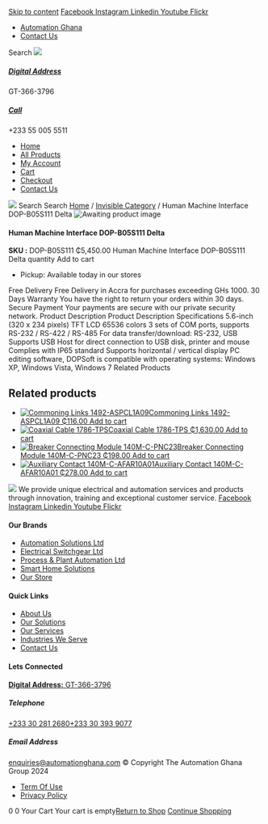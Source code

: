 [Skip to content](https://store.automationghana.com/product/human-machine-interface-dop-b05s111-delta/#content)
[ Facebook ](https://www.facebook.com/automationgh/) [ Instagram ](https://www.instagram.com/automationgh/) [ Linkedin ](https://www.linkedin.com/company/the-automation-ghana-limited/) [ Youtube ](https://www.youtube.com/channel/UCurrRDUSm5oIW39VXjn1u0w) [ Flickr ](https://www.flickr.com/photos/181794037@N07/)
  * [ Automation Ghana ](https://automationghana.com)
  * [ Contact Us ](https://store.automationghana.com/contact/)


Search
[ ![](https://store.automationghana.com/wp-content/uploads/2024/04/Website-TAGG-Logo-BLUE.png) ](https://store.automationghana.com/)
[ ](https://maps.app.goo.gl/m4xeaagWCNbLk4jM6)
#####  [ Digital Address ](https://maps.app.goo.gl/m4xeaagWCNbLk4jM6)
GT-366-3796 
[ ](tel:+233550055511)
#####  [ Call ](tel:+233550055511)
+233 55 005 5511 
  * [Home](https://store.automationghana.com/)
  * [All Products](https://store.automationghana.com/shop/)
  * [My Account](https://store.automationghana.com/my-account/)
  * [Cart](https://store.automationghana.com/cart/)
  * [Checkout](https://store.automationghana.com/checkout/)
  * [Contact Us](https://store.automationghana.com/contact/)


[![](https://store.automationghana.com/wp-content/uploads/2024/04/AutomationGhana_logo_white.png)](https://store.automationghana.com)
Search
Search
[Home](https://store.automationghana.com) / [Invisible Category](https://store.automationghana.com/product-category/invisible-category/) / Human Machine Interface DOP-B05S111 Delta
![Awaiting product image](https://store.automationghana.com/wp-content/uploads/woocommerce-placeholder-600x600.png)
####  Human Machine Interface DOP-B05S111 Delta 
**SKU :** DOP-B05S111 
₵5,450.00
Human Machine Interface DOP-B05S111 Delta quantity
Add to cart
  * Pickup: Available today in our stores


Free Delivery 
Free Delivery in Accra for purchases exceeding GHs 1000. 
30 Days Warranty 
You have the right to return your orders within 30 days. 
Secure Payment 
Your payments are secure with our private security network. 
Product Description
Product Description
Specifications 5.6-inch (320 x 234 pixels) TFT LCD 65536 colors 3 sets of COM ports, supports RS-232 / RS-422 / RS-485 For data transfer/download: RS-232, USB Supports USB Host for direct connection to USB disk, printer and mouse Complies with IP65 standard Supports horizontal / vertical display PC editing software, DOPSoft is compatible with operating systems: Windows XP, Windows Vista, Windows 7
Related Products 
## Related products
  * [![Commoning Links 1492-ASPCL1A09](https://store.automationghana.com/wp-content/uploads/2020/12/1492-ASPCL1A09.jpg)Commoning Links 1492-ASPCL1A09 ₵116.00 ](https://store.automationghana.com/product/commoning-links-1492-aspcl1a09/)
[Add to cart](https://store.automationghana.com/product/human-machine-interface-dop-b05s111-delta/?add-to-cart=2985)
  * [![Coaxial Cable 1786-TPS](https://store.automationghana.com/wp-content/uploads/2020/12/1786-TPS-300x300.jpg)Coaxial Cable 1786-TPS ₵1,630.00 ](https://store.automationghana.com/product/coaxial-cable-1786-tps/)
[Add to cart](https://store.automationghana.com/product/human-machine-interface-dop-b05s111-delta/?add-to-cart=2983)
  * [![Breaker Connecting Module 140M-C-PNC23](https://store.automationghana.com/wp-content/uploads/2020/12/140M-C-PNC23-300x300.jpg)Breaker Connecting Module 140M-C-PNC23 ₵198.00 ](https://store.automationghana.com/product/breaker-connecting-module-140m-c-pnc23/)
[Add to cart](https://store.automationghana.com/product/human-machine-interface-dop-b05s111-delta/?add-to-cart=2973)
  * [![Auxiliary Contact 140M-C-AFAR10A01](https://store.automationghana.com/wp-content/uploads/2020/12/140M-C-AFAR10A01-300x298.jpg)Auxiliary Contact 140M-C-AFAR10A01 ₵278.00 ](https://store.automationghana.com/product/auxiliary-contact-140m-c-afar10a01/)
[Add to cart](https://store.automationghana.com/product/human-machine-interface-dop-b05s111-delta/?add-to-cart=2963)


![](https://store.automationghana.com/wp-content/uploads/2024/04/AutomationGhana_logo_white.png)
We provide unique electrical and automation services and products through innovation, training and exceptional customer service.
[ Facebook ](https://www.facebook.com/automationgh/) [ Instagram ](https://www.instagram.com/automationgh/) [ Linkedin ](https://www.linkedin.com/company/the-automation-ghana-limited/) [ Youtube ](https://www.youtube.com/channel/UCurrRDUSm5oIW39VXjn1u0w) [ Flickr ](https://www.flickr.com/photos/181794037@N07/)
#### Our Brands
  * [ Automation Solutions Ltd ](https://store.automationghana.com/product/human-machine-interface-dop-b05s111-delta/)
  * [ Electrical Switchgear Ltd ](https://store.automationghana.com/product/human-machine-interface-dop-b05s111-delta/)
  * [ Process & Plant Automation Ltd ](https://store.automationghana.com/product/human-machine-interface-dop-b05s111-delta/)
  * [ Smart Home Solutions ](https://store.automationghana.com/product/human-machine-interface-dop-b05s111-delta/)
  * [ Our Store ](https://store.automationghana.com/product/human-machine-interface-dop-b05s111-delta/)


#### Quick Links
  * [ About Us ](https://store.automationghana.com/product/human-machine-interface-dop-b05s111-delta/)
  * [ Our Solutions ](https://store.automationghana.com/product/human-machine-interface-dop-b05s111-delta/)
  * [ Our Services ](https://store.automationghana.com/product/human-machine-interface-dop-b05s111-delta/)
  * [ Industries We Serve ](https://store.automationghana.com/product/human-machine-interface-dop-b05s111-delta/)
  * [ Contact Us ](https://store.automationghana.com/product/human-machine-interface-dop-b05s111-delta/)


#### Lets Connected
[**Digital Address:** GT-366-3796](https://maps.app.goo.gl/m4xeaagWCNbLk4jM6)
#####  Telephone 
[ +233 30 281 2680](tel:+233302812680)[+233 30 393 9077](https://store.automationghana.com/product/human-machine-interface-dop-b05s111-delta/+233303939077)
#####  Email Address 
enquiries@automationghana.com 
© Copyright The Automation Ghana Group 2024
  * [ Term Of Use ](https://store.automationghana.com/product/human-machine-interface-dop-b05s111-delta/)
  * [ Privacy Policy ](https://store.automationghana.com/product/human-machine-interface-dop-b05s111-delta/)


0
0
Your Cart
Your cart is empty[Return to Shop](https://store.automationghana.com/shop/)
[Continue Shopping](https://store.automationghana.com/product/human-machine-interface-dop-b05s111-delta/)
